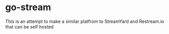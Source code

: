# go-stream

This is an attempt to make a similar platfrom to StreamYard and Restream.io that can be self hosted
